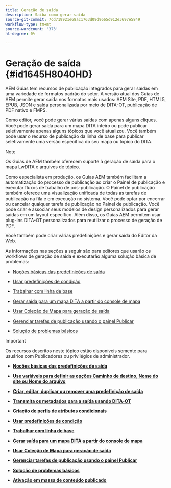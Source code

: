 ```yaml
---
title: Geração de saída
description: Saiba como gerar saída
source-git-commit: 7cd719921e68ac1763d09d9665d912e3697e5849
workflow-type: tm+mt
source-wordcount: '373'
ht-degree: 0%

---
```



# Geração de saída {#id1645H8040HD}

AEM Guias tem recursos de publicação integrados para gerar saídas em uma variedade de formatos padrão do setor. A versão atual dos Guias de AEM permite gerar saída nos formatos mais usados: AEM Site, PDF, HTML5, EPUB, JSON e saída personalizada por meio de DITA-OT, publicação de PDF nativo e FMPS.

Como editor, você pode gerar várias saídas com apenas alguns cliques. Você pode gerar saída para um mapa DITA inteiro ou pode publicar seletivamente apenas alguns tópicos que você atualizou. Você também pode usar o recurso de publicação da linha de base para publicar seletivamente uma versão específica do seu mapa ou tópico do DITA.

>[!NOTE]
>
> Os Guias de AEM também oferecem suporte à geração de saída para o mapa LwDITA e arquivos de tópico.

Como especialista em produção, os Guias AEM também facilitam a automatização do processo de publicação ao criar o Painel de publicação e executar fluxos de trabalho de pós-publicação. O Painel de publicação também oferece uma visualização unificada de todas as tarefas de publicação na fila e em execução no sistema. Você pode optar por encerrar ou cancelar qualquer tarefa de publicação no Painel de publicação. Você pode criar e associar seus modelos de design personalizados para gerar saídas em um layout específico. Além disso, os Guias AEM permitem usar plug-ins DITA-OT personalizados para reutilizar o processo de geração de PDF.

Você também pode criar várias predefinições e gerar saída do Editor da Web.

As informações nas seções a seguir são para editores que usarão os workflows de geração de saída e executarão alguma solução básica de problemas:

- [Noções básicas das predefinições de saída](generate-output-understand-presets.md#)

- [Usar predefinições de condição](generate-output-use-condition-presets.md#)

- [Trabalhar com linha de base](generate-output-use-baseline-for-publishing.md#)

- [Gerar saída para um mapa DITA a partir do console de mapa](generate-output-for-a-dita-map.md#)

- [Usar Coleção de Mapa para geração de saída](generate-output-use-map-collection-output-generation.md#)

- [Gerenciar tarefas de publicação usando o painel Publicar](generate-output-publish-dashboard.md#)

- [Solução de problemas básicos](generate-output-basic-troubleshooting.md#)


>[!IMPORTANT]
>
> Os recursos descritos neste tópico estão disponíveis somente para usuários com Publicadores ou privilégios de administrador.

- **[Noções básicas das predefinições de saída](generate-output-understand-presets.md)**

- **[Use variáveis para definir as opções Caminho de destino, Nome do site ou Nome do arquivo](generate-output-use-variables.md)**

- **[Criar, editar, duplicar ou remover uma predefinição de saída](generate-output-create-edit-preset.md)**

- **[Transmita os metadados para a saída usando DITA-OT](pass-metadata-dita-ot.md)**

- **[Criação de perfis de atributos condicionais](generate-output-conditional-attribute-profiling.md)**

- **[Usar predefinições de condição](generate-output-use-condition-presets.md)**

- **[Trabalhar com linha de base](generate-output-use-baseline-for-publishing.md)**

- **[Gerar saída para um mapa DITA a partir do console de mapa](generate-output-for-a-dita-map.md)**

- **[Usar Coleção de Mapa para geração de saída](generate-output-use-map-collection-output-generation.md)**

- **[Gerenciar tarefas de publicação usando o painel Publicar](generate-output-publish-dashboard.md)**

- **[Solução de problemas básicos](generate-output-basic-troubleshooting.md)**

- **[Ativação em massa de conteúdo publicado](conf-bulk-activation.md)**


